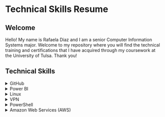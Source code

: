 <h1>Technical Skills Resume</h1>
<h2>Welcome</h2>
Hello! My name is Rafaela Diaz and I am a senior Computer Information Systems major. Welcome to my repository where you will find the technical training and certifications that I have acquired through my coursework at the University of Tulsa. Thank you!

<h2>Technical Skills</h2>

<details><summary>GitHub</summary>
          
<br /> I completed the following courses in the <a href="https://lab.github.com/courses">GitHub Learning Lab</a>. These courses helped me understand the basic Github workflow and taught me many useful fundamental Github skills such as how to stand up static pages, create and manage pull requests, facilitate collaboration, the use of Markdown and HTML to format webpages, and more.<br />
<br></br>
<h4>Courses:</h4>
<ul>
<li>Introduction to GitHub</li>
<li>Communicating using Markdown</li>
<li>Uploading your project to Github</li>
<li>GitHub Pages</li>
<li>Reviewing pull requests</li>
<li>Managing merge conflicts</li>
<li>Securing your workflows</li>
</ul>
<br />
<img src="firstday.png" alt="Github First Day Learning Path photo" />
<img src="firstweek.png" alt="Github First Week Learning Path photo" />
<img src="profile.png" alt="Github Profile RD photo" />
<br />
<br />

</details> 
          
<details><summary>Power BI</summary>
          
<br> I completed the <a href="https://www.edx.org/course/analyzing-and-visualizing-data-with-power-bi-0">Analyzing and Visualizing Data with Power BI</a> course on edX and completed the following courses. These courses taught me how to input data from different data sources, create interactive visual reports, add and modify elements on a dashboard, and transform and interpret different kinds of data.<br>
<br></br>
<h4>Courses:</h4> 
<ul>
<li>Power BI Desktop Data Transformations</li>
<li>Power BI Desktop Modelling</li>
<li>Power BI Desktop Visualization</li>
<li>Power BI Service</li>
<li>Working with Excel</li>
<li>Direct Connectivity</li>
<li>Developer API</li>
<li>Mobile App</li>
</ul>
<br>
<img src="PowerBICourse.png" alt="Power BI Course Completion">
<br>
<br></br>
After completing the Power BI edX course, I created the following dashboard using the <a                                       href="https://docs.microsoft.com/en-us/power-bi/sample-datasets#the-power-bi-samples-as-excel-files">Supplier Quality         Analysis sample data</a> provided by Microsoft. This dashboard shows the skills and knowledge I have gained throughout         this course, by using different visualization charts to effectively represent and communicate complex datasets.
Click the following link to watch a demonstration of my Power BI dashboard: <a                                                 href="https://youtu.be/b664ZzpZtSk">Rafaela Diaz Supplier Quality Analysis Dashboard Video</a>.
A link to my shared Dashboard in PowerBI is also available here: <a href="https://app.powerbi.com/groups/me/dashboards/3edb2d08-7596-4fa2-a038-d77650484157?ctid=d4ff013c-62b7-4167-924f-          5bd93e8202d3">Rafaela Diaz Supplier Quality Analysis Dashboard in Power BI</a>.
<br>
<br></br>
<img src="Dashboard Rafaela.png" alt="Power BI dashboard photo">
<br>
<br>
 
</details>
 
<details><summary>Linux</summary>
          
<br>I completed the LPI Linux Essentials Certification course on <a href="https://linuxacademy.com/">Linux Academy</a>. 
These courses helped me get started with the Linux operating system and the Linux kernel, as well as getting the basic skills for the Linux command line syntax. 
<br>
<br> 
<h4>Topics:</h4>
<ul>
<li>Linux Evolution and Popular Operating Systems</li>
<li>Major Open-Source Applications</li>
<li>Open-Source Software and Licensing</li>  
<li>ICT Skills and Working in Linux</li> 
<li>Command Line Basics</li>
<li>Using the Command Line to Get Help</li>
<li>Using Directories and Listing Files</li> 
<li>Creating, Moving, and Deleting Files</li> 
<li>Archiving Files on the Command Line</li> 
<li>Searching and Extracting Data from Files</li>
<li>Turning Commands into a Script</li>
<li>Choosing an Operating System</li>
<li>Understanding Computer Hardware</li>
<li>Where Data Is Stored</li> 
<li>Your Computer on the Network</li> 
<li>Basic Security and Identifying User Types</li> 
<li>Creating Users and Groups</li> 
<li>Managing File Permissions and Ownership</li>  
<li>Special Directories and Files</li>
</ul>
<h4> Certificate: </h4>
<img src="LinuxRafaela.png" alt="LPI Linux Essentials Certificate Course Completion">
<br>  
          
</details>
   
<details><summary>VPN</summary>

<br>
I installed the lastest version of Ubuntu server and configured my own IPSEC VPN in the cloud using the <a href="https://github.com/trailofbits/algo">Algo VPN</a> Ansible scripts provided by Trail of Bits. With the help of this tutorial, I successfully deployed the Algo server, configured VPN clients, set up an SSH tunnel, and added and removed users. 
I also had to set up an account with Digital Ocean, a cloud hosting provider, to run the VPN and download the Wireguard app for macOS to enable my VPN clients. 
<br>
<br>
<img src="AlgoVPN.png" alt="Algo VPN photo"> 
<br>
<br>

</details>
  
<details><summary>PowerShell</summary></details>

<details><summary>Amazon Web Services (AWS)</summary></details>

        

 
